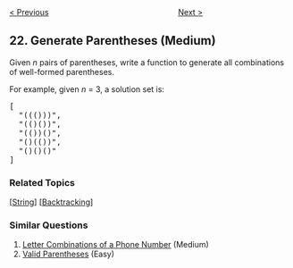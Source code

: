 <!--|This file generated by command(leetcode description); DO NOT EDIT.    |-->
<!--+----------------------------------------------------------------------+-->
<!--|@author    openset <openset.wang@gmail.com>                           |-->
<!--|@link      https://github.com/openset                                 |-->
<!--|@home      https://github.com/openset/leetcode                        |-->
<!--+----------------------------------------------------------------------+-->

[< Previous](https://github.com/openset/leetcode/tree/master/problems/merge-two-sorted-lists "Merge Two Sorted Lists")
　　　　　　　　　　　　　　　　
[Next >](https://github.com/openset/leetcode/tree/master/problems/merge-k-sorted-lists "Merge k Sorted Lists")

## 22. Generate Parentheses (Medium)

<p>
Given <i>n</i> pairs of parentheses, write a function to generate all combinations of well-formed parentheses.
</p>

<p>
For example, given <i>n</i> = 3, a solution set is:
</p>
<pre>
[
  "((()))",
  "(()())",
  "(())()",
  "()(())",
  "()()()"
]
</pre>

### Related Topics
  [[String](https://github.com/openset/leetcode/tree/master/tag/string/README.md)]
  [[Backtracking](https://github.com/openset/leetcode/tree/master/tag/backtracking/README.md)]

### Similar Questions
  1. [Letter Combinations of a Phone Number](https://github.com/openset/leetcode/tree/master/problems/letter-combinations-of-a-phone-number) (Medium)
  1. [Valid Parentheses](https://github.com/openset/leetcode/tree/master/problems/valid-parentheses) (Easy)
